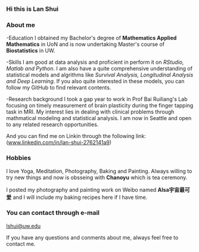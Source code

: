 ### Hi this is Lan Shui

### About me

-Education
I obtained my Bachelor's degree of **Mathematics Applied Mathematics** in UoN and is now undertaking Master's course of **Biostatistics** in UW. 

-Skills
I am good at data analysis and proficient in perform it on _RStudio, Matlab and Python_. I am also have a quite comprehensive understanding of statistical models and algrithms like _Survival Analysis, Longitudinal Analysis and Deep Learning_. If you also quite interested in these models, you can follow my GitHub to find relevant contents.

-Research background
I took a gap year to work in Prof Bai Ruiliang's Lab focusing on timely measurement of brain plasticity during the finger tapping task in MRI. My interest lies in dealing with clinical problems through mathmatical modeling and statistical analysis. I am now in Seattle and open to any related research opportunities.

And you can find me on Linkin through the following link: (www.linkedin.com/in/lan-shui-2762141a9)

### Hobbies

I love Yoga, Meditation, Photography, Baking and Painting. Always willing to try new things and now is obsseing with **Chanoyu** which is tea ceremony. 

I posted my photography and painting work on Weibo named **Alsa宇宙最可爱** and I will include my baking recipes here if I have time.

### You can contact through e-mail

lshui@uw.edu

If you have any questions and conments about me, always feel free to contact me.
